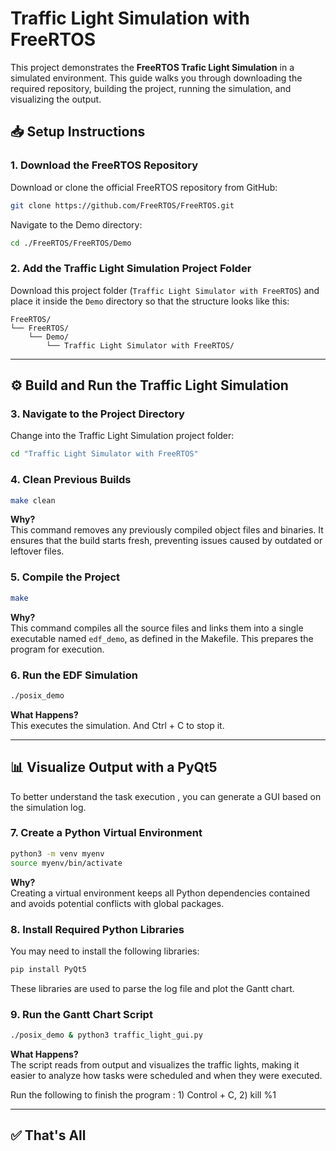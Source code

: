 # Traffic Light Simulation with FreeRTOS

This project demonstrates the **FreeRTOS Trafic Light Simulation** in a simulated environment. This guide walks you through downloading the required repository, building the project, running the simulation, and visualizing the output.



## 📥 Setup Instructions

### 1. Download the FreeRTOS Repository

Download or clone the official FreeRTOS repository from GitHub:

```bash
git clone https://github.com/FreeRTOS/FreeRTOS.git
```

Navigate to the Demo directory:

```bash
cd ./FreeRTOS/FreeRTOS/Demo
```

### 2. Add the Traffic Light Simulation Project Folder

Download this project folder (`Traffic Light Simulator with FreeRTOS`) and place it inside the `Demo` directory so that the structure looks like this:

```
FreeRTOS/
└── FreeRTOS/
    └── Demo/
        └── Traffic Light Simulator with FreeRTOS/
```

---

## ⚙️ Build and Run the Traffic Light Simulation

### 3. Navigate to the Project Directory

Change into the Traffic Light Simulation project folder:

```bash
cd "Traffic Light Simulator with FreeRTOS"
```

### 4. Clean Previous Builds

```bash
make clean
```

**Why?**  
This command removes any previously compiled object files and binaries. It ensures that the build starts fresh, preventing issues caused by outdated or leftover files.

### 5. Compile the Project

```bash
make
```

**Why?**  
This command compiles all the source files and links them into a single executable named `edf_demo`, as defined in the Makefile. This prepares the program for execution.

### 6. Run the EDF Simulation

```bash
./posix_demo
```

**What Happens?**  
This executes the simulation. And Ctrl + C to stop it. 

---

## 📊 Visualize Output with a PyQt5

To better understand the task execution , you can generate a GUI based on the simulation log.

### 7. Create a Python Virtual Environment

```bash
python3 -m venv myenv
source myenv/bin/activate
```

**Why?**  
Creating a virtual environment keeps all Python dependencies contained and avoids potential conflicts with global packages.

### 8. Install Required Python Libraries

You may need to install the following libraries:

```bash
pip install PyQt5
```

These libraries are used to parse the log file and plot the Gantt chart.

### 9. Run the Gantt Chart Script

```bash
./posix_demo & python3 traffic_light_gui.py
```

**What Happens?**  
The script reads from output and visualizes the traffic lights, making it easier to analyze how tasks were scheduled and when they were executed.

Run the following to finish the program : 1) Control + C, 2) kill %1

---

## ✅ That's All
